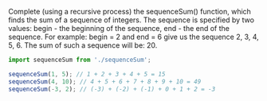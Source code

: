 Complete (using a recursive process) the sequenceSum() function, which finds the sum of a sequence of integers. The sequence is specified by two values: begin - the beginning of the sequence, end - the end of the sequence. For example: begin = 2 and end = 6 give us the sequence 2, 3, 4, 5, 6. The sum of such a sequence will be: 20.

```javascript
import sequenceSum from './sequenceSum';

sequenceSum(1, 5); // 1 + 2 + 3 + 4 + 5 = 15
sequenceSum(4, 10); // 4 + 5 + 6 + 7 + 8 + 9 + 10 = 49
sequenceSum(-3, 2); // (-3) + (-2) + (-1) + 0 + 1 + 2 = -3
```

